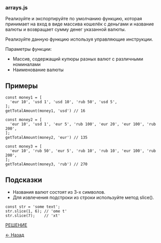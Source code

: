 ### arrays.js

Реализуйте и экспортируйте по умолчанию функцию, которая принимает на вход в виде массива кошелёк с деньгами и название валюты и возвращает сумму денег указанной валюты.

Реализуйте данную функцию используя управляющие инструкции.

Параметры функции:

- Массив, содержащий купюры разных валют с различными номиналами
- Наименование валюты

## Примеры
```
const money1 = [
  'eur 10', 'usd 1', 'usd 10', 'rub 50', 'usd 5',
];
getTotalAmount(money1, 'usd') // 16

const money2 = [
  'eur 10', 'usd 1', 'eur 5', 'rub 100', 'eur 20', 'eur 100', 'rub 200',
];
getTotalAmount(money2, 'eur') // 135

const money3 = [
  'eur 10', 'rub 50', 'eur 5', 'rub 10', 'rub 10', 'eur 100', 'rub 200',
];
getTotalAmount(money3, 'rub') // 270
```
## Подсказки
- Названия валют состоят из 3-х символов.
- Для извлечения подстроки из строки используйте метод slice().
```
const str = 'some text';
str.slice(1, 6); // 'ome t'
str.slice(7);    // 'xt'
```

[РЕШЕНИЕ](https://github.com/from0toweb/hexlet_tasks/blob/arrayTask_break-continue/script.js)


[&#x2190; Назад](https://github.com/from0toweb/hexlet_tasks/tree/master)
